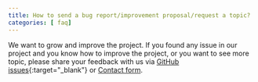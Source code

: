 ```yaml
---
title: How to send a bug report/improvement proposal/request a topic?
categories: [ faq]
---
```


We want to grow and improve the project. If you found any issue in our project and you know how to improve the project, or you want to see more topic, please share your feedback with us via [GitHub issues](https://github.com/AlexZhukovich/ui-testing.academy/issues/){:target="_blank"} or [Contact form](/contact/).